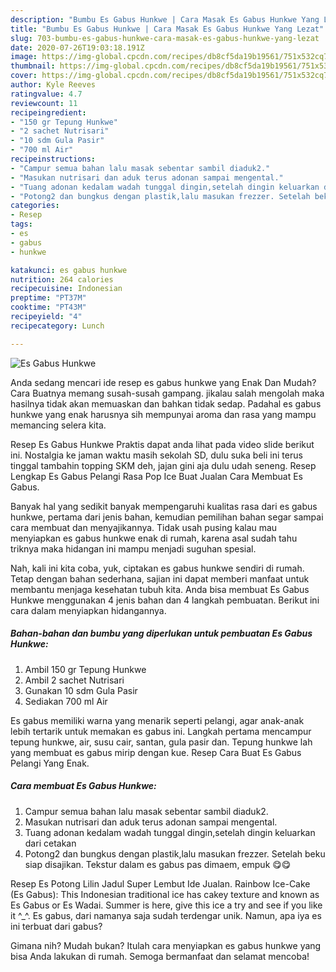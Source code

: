 ```yaml
---
description: "Bumbu Es Gabus Hunkwe | Cara Masak Es Gabus Hunkwe Yang Lezat"
title: "Bumbu Es Gabus Hunkwe | Cara Masak Es Gabus Hunkwe Yang Lezat"
slug: 703-bumbu-es-gabus-hunkwe-cara-masak-es-gabus-hunkwe-yang-lezat
date: 2020-07-26T19:03:18.191Z
image: https://img-global.cpcdn.com/recipes/db8cf5da19b19561/751x532cq70/es-gabus-hunkwe-foto-resep-utama.jpg
thumbnail: https://img-global.cpcdn.com/recipes/db8cf5da19b19561/751x532cq70/es-gabus-hunkwe-foto-resep-utama.jpg
cover: https://img-global.cpcdn.com/recipes/db8cf5da19b19561/751x532cq70/es-gabus-hunkwe-foto-resep-utama.jpg
author: Kyle Reeves
ratingvalue: 4.7
reviewcount: 11
recipeingredient:
- "150 gr Tepung Hunkwe"
- "2 sachet Nutrisari"
- "10 sdm Gula Pasir"
- "700 ml Air"
recipeinstructions:
- "Campur semua bahan lalu masak sebentar sambil diaduk2."
- "Masukan nutrisari dan aduk terus adonan sampai mengental."
- "Tuang adonan kedalam wadah tunggal dingin,setelah dingin keluarkan dari cetakan"
- "Potong2 dan bungkus dengan plastik,lalu masukan frezzer. Setelah beku siap disajikan. Tekstur dalam es gabus pas dimaem, empuk 😋😋"
categories:
- Resep
tags:
- es
- gabus
- hunkwe

katakunci: es gabus hunkwe 
nutrition: 264 calories
recipecuisine: Indonesian
preptime: "PT37M"
cooktime: "PT43M"
recipeyield: "4"
recipecategory: Lunch

---
```



![Es Gabus Hunkwe](https://img-global.cpcdn.com/recipes/db8cf5da19b19561/751x532cq70/es-gabus-hunkwe-foto-resep-utama.jpg)

Anda sedang mencari ide resep es gabus hunkwe yang Enak Dan Mudah? Cara Buatnya memang susah-susah gampang. jikalau salah mengolah maka hasilnya tidak akan memuaskan dan bahkan tidak sedap. Padahal es gabus hunkwe yang enak harusnya sih mempunyai aroma dan rasa yang mampu memancing selera kita.

Resep Es Gabus Hunkwe Praktis dapat anda lihat pada video slide berikut ini. Nostalgia ke jaman waktu masih sekolah SD, dulu suka beli ini terus tinggal tambahin topping SKM deh, jajan gini aja dulu udah seneng. Resep Lengkap Es Gabus Pelangi Rasa Pop Ice Buat Jualan Cara Membuat Es Gabus.

Banyak hal yang sedikit banyak mempengaruhi kualitas rasa dari es gabus hunkwe, pertama dari jenis bahan, kemudian pemilihan bahan segar sampai cara membuat dan menyajikannya. Tidak usah pusing kalau mau menyiapkan es gabus hunkwe enak di rumah, karena asal sudah tahu triknya maka hidangan ini mampu menjadi suguhan spesial.


Nah, kali ini kita coba, yuk, ciptakan es gabus hunkwe sendiri di rumah. Tetap dengan bahan sederhana, sajian ini dapat memberi manfaat untuk membantu menjaga kesehatan tubuh kita. Anda bisa membuat Es Gabus Hunkwe menggunakan 4 jenis bahan dan 4 langkah pembuatan. Berikut ini cara dalam menyiapkan hidangannya.

<!--inarticleads1-->

##### Bahan-bahan dan bumbu yang diperlukan untuk pembuatan Es Gabus Hunkwe:

1. Ambil 150 gr Tepung Hunkwe
1. Ambil 2 sachet Nutrisari
1. Gunakan 10 sdm Gula Pasir
1. Sediakan 700 ml Air


Es gabus memiliki warna yang menarik seperti pelangi, agar anak-anak lebih tertarik untuk memakan es gabus ini. Langkah pertama mencampur tepung hunkwe, air, susu cair, santan, gula pasir dan. Tepung hunkwe lah yang membuat es gabus mirip dengan kue. Resep Cara Buat Es Gabus Pelangi Yang Enak. 

<!--inarticleads2-->

##### Cara membuat Es Gabus Hunkwe:

1. Campur semua bahan lalu masak sebentar sambil diaduk2.
1. Masukan nutrisari dan aduk terus adonan sampai mengental.
1. Tuang adonan kedalam wadah tunggal dingin,setelah dingin keluarkan dari cetakan
1. Potong2 dan bungkus dengan plastik,lalu masukan frezzer. Setelah beku siap disajikan. Tekstur dalam es gabus pas dimaem, empuk 😋😋


Resep Es Potong Lilin Jadul Super Lembut Ide Jualan. Rainbow Ice-Cake (Es Gabus): This Indonesian traditional ice has cakey texture and known as Es Gabus or Es Wadai. Summer is here, give this ice a try and see if you like it ^_^. Es gabus, dari namanya saja sudah terdengar unik. Namun, apa iya es ini terbuat dari gabus? 

Gimana nih? Mudah bukan? Itulah cara menyiapkan es gabus hunkwe yang bisa Anda lakukan di rumah. Semoga bermanfaat dan selamat mencoba!
